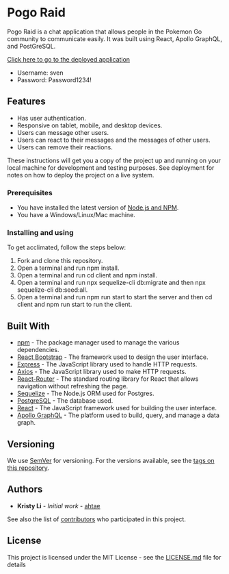 # Pogo Raid

Pogo Raid is a chat application that allows people in the Pokemon Go community to communicate easily. It was built using React, Apollo GraphQL, and PostGreSQL.

[Click here to go to the deployed application]()

* Username: sven
* Password: Password1234!

## Features
- Has user authentication.
- Responsive on tablet, mobile, and desktop devices.
- Users can message other users.
- Users can react to their messages and the messages of other users.
- Users can remove their reactions.

These instructions will get you a copy of the project up and running on your local machine for development and testing purposes. See deployment for notes on how to deploy the project on a live system.

### Prerequisites

- You have installed the latest version of [Node.js and NPM](https://nodejs.org/en/).
- You have a Windows/Linux/Mac machine.

### Installing and using

To get acclimated, follow the steps below:

1. Fork and clone this repository.
2. Open a terminal and run npm install.
3. Open a terminal and run cd client and npm install.
4. Open a terminal and run npx sequelize-cli db:migrate and then npx sequelize-cli db:seed:all.
5. Open a terminal and run npm run start to start the server and then cd client and npm run start to run the client.

## Built With

* [npm](https://www.npmjs.com/) - The package manager used to manage the various dependencies.
* [React Bootstrap](https://react-bootstrap.github.io) - The framework used to design the user interface.
* [Express](https://expressjs.com/) - The JavaScript library used to handle HTTP requests.
* [Axios](https://github.com/axios/axios) - The JavaScript library used to make HTTP requests.
* [React-Router](https://reacttraining.com/react-router/) - The standard routing library for React that allows navigation without refreshing the page.
* [Sequelize](https://sequelize.org) - The Node.js ORM used for Postgres.
* [PostgreSQL](https://www.postgresql.org) - The database used.
* [React](https://reactjs.org) - The JavaScript framework used for building the user interface.
* [Apollo GraphQL](https://www.apollographql.com) - The platform used to build, query, and manage a data graph.

## Versioning

We use [SemVer](http://semver.org/) for versioning. For the versions available, see the [tags on this repository](https://github.com/ahtae/PoGo-Raid/tags).

## Authors

* **Kristy Li** - *Initial work* - [ahtae](https://github.com/ahtae)

See also the list of [contributors](https://github.com/ahtae/PoGo-Raid/graphs/contributors) who participated in this project.

## License

This project is licensed under the MIT License - see the [LICENSE.md](https://github.com/ahtae/PoGo-Raid/blob/master/LICENSE) file for details
